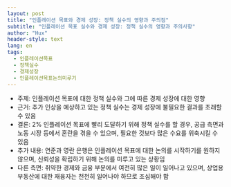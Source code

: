 ```yaml
---
layout: post
title: "인플레이션 목표와 경제 성장: 정책 실수의 영향과 주의점"
subtitle: "인플레이션 목표 실수와 경제 성장: 정책 실수의 영향과 주의사항"
author: "Hux"
header-style: text
lang: en
tags:
  - 인플레이션목표
  - 정책실수
  - 경제성장
  - 인플레이션목표논의미루기
---
```


- 주제: 인플레이션 목표에 대한 정책 실수와 그에 따른 경제 성장에 대한 영향
- 근거: 추가 인상을 예상하고 있는 정책 실수는 경제 성장에 불필요한 결과를 초래할 수 있음
- 결론: 2% 인플레이션 목표에 빨리 도달하기 위해 정책 실수를 할 경우, 공급 측면과 노동 시장 등에서 혼란을 겪을 수 있으며, 필요한 것보다 많은 수요를 위축시킬 수 있음
- 추가 내용: 연준과 영란 은행은 인플레이션 목표에 대한 논의를 시작하기를 원하지 않으며, 신뢰성을 확립하기 위해 논의를 미루고 있는 상황임
- 다른 측면: 취약한 경제와 금융 부문에서 여전히 많은 일이 일어나고 있으며, 상업용 부동산에 대한 재융자는 천천히 일어나야 하므로 조심해야 함
